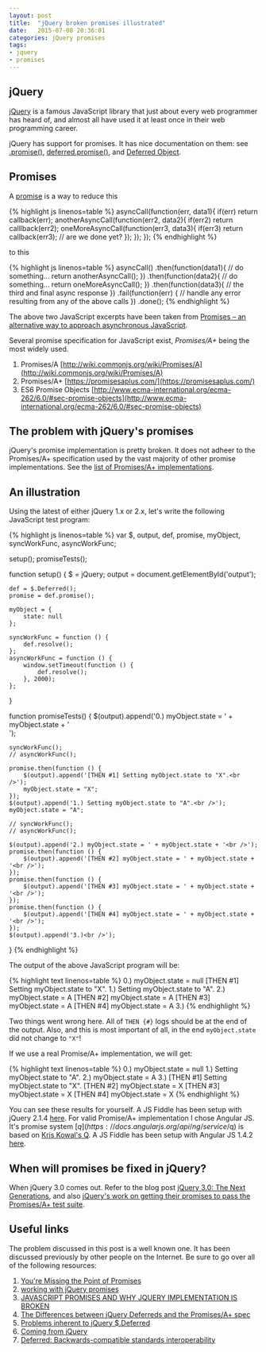 ```yaml
---
layout: post
title:  "jQuery broken promises illustrated"
date:   2015-07-08 20:36:01
categories: jQuery promises
tags:
- jquery
- promises
---
```


jQuery
------

[jQuery](https://jquery.com/) is a famous JavaScript library that just about every web programmer has heard of, and almost all have used it at least once in their web programming career.

jQuery has support for promises. It has nice documentation on them: see [.promise()](https://api.jquery.com/promise/), [deferred.promise()](https://api.jquery.com/deferred.promise/), and [Deferred Object](https://api.jquery.com/category/deferred-object/).

Promises
--------

A [promise](https://en.wikipedia.org/wiki/Futures_and_promises) is a way to reduce this

{% highlight js linenos=table %}
asyncCall(function(err, data1){
    if(err) return callback(err);
    anotherAsyncCall(function(err2, data2){
        if(err2) return calllback(err2);
        oneMoreAsyncCall(function(err3, data3){
            if(err3) return callback(err3);
            // are we done yet?
        });
    });
});
{% endhighlight %}

to this

{% highlight js linenos=table %}
asyncCall()
.then(function(data1){
    // do something...
    return anotherAsyncCall();
})
.then(function(data2){
    // do something...
    return oneMoreAsyncCall();
})
.then(function(data3){
   // the third and final async response
})
.fail(function(err) {
   // handle any error resulting from any of the above calls
})
.done();
{% endhighlight %}

The above two JavaScript excerpts have been taken from [Promises – an alternative way to approach asynchronous JavaScript](http://12devs.co.uk/articles/promises-an-alternative-way-to-approach-asynchronous-javascript/).

Several promise specification for JavaScript exist, *Promises/A+* being the most widely used.

1. Promises/A [http://wiki.commonjs.org/wiki/Promises/A](http://wiki.commonjs.org/wiki/Promises/A)
2. Promises/A+ [https://promisesaplus.com/](https://promisesaplus.com/)
3. ES6 Promise Objects [http://www.ecma-international.org/ecma-262/6.0/#sec-promise-objects](http://www.ecma-international.org/ecma-262/6.0/#sec-promise-objects)

The problem with jQuery's promises
----------------------------------

jQuery's promise implementation is pretty broken. It does not adheer to the Promises/A+ specification used by the vast majority of other promise implementations. See the [list of Promises/A+ implementations](https://promisesaplus.com/implementations).

An illustration
---------------

Using the latest of either jQuery 1.x or 2.x, let's write the following JavaScript test program:

{% highlight js linenos=table %}
var $, output, def, promise, myObject, syncWorkFunc, asyncWorkFunc;

setup();
promiseTests();

function setup() {
    $ = jQuery;
    output = document.getElementById('output');

    def = $.Deferred();
    promise = def.promise();

    myObject = {
        state: null
    };

    syncWorkFunc = function () {
        def.resolve();
    };
    asyncWorkFunc = function () {
        window.setTimeout(function () {
            def.resolve();
        }, 2000);
    };
}

function promiseTests() {
    $(output).append('0.) myObject.state = ' + myObject.state + '<br />');

    syncWorkFunc();
    // asyncWorkFunc();

    promise.then(function () {
        $(output).append('[THEN #1] Setting myObject.state to "X".<br />');
        myObject.state = "X";
    });
    $(output).append('1.) Setting myObject.state to "A".<br />');
    myObject.state = "A";

    // syncWorkFunc();
    // asyncWorkFunc();

    $(output).append('2.) myObject.state = ' + myObject.state + '<br />');
    promise.then(function () {
        $(output).append('[THEN #2] myObject.state = ' + myObject.state + '<br />');
    });
    promise.then(function () {
        $(output).append('[THEN #3] myObject.state = ' + myObject.state + '<br />');
    });
    promise.then(function () {
        $(output).append('[THEN #4] myObject.state = ' + myObject.state + '<br />');
    });
    $(output).append('3.)<br />');
}
{% endhighlight %}

The output of the above JavaScript program will be:

{% highlight text linenos=table %}
0.) myObject.state = null
[THEN #1] Setting myObject.state to "X".
1.) Setting myObject.state to "A".
2.) myObject.state = A
[THEN #2] myObject.state = A
[THEN #3] myObject.state = A
[THEN #4] myObject.state = A
3.)
{% endhighlight %}

Two things went wrong here. All of <code>THEN {#}</code> logs should be at the end of the output. Also, and this is most important of all, in the end <code>myObject.state</code> did not change to <code>"X"</code>!

If we use a real Promise/A+ implementation, we will get:

{% highlight text linenos=table %}
0.) myObject.state = null
1.) Setting myObject.state to "A".
2.) myObject.state = A
3.)
[THEN #1] Setting myObject.state to "X".
[THEN #2] myObject.state = X
[THEN #3] myObject.state = X
[THEN #4] myObject.state = X
{% endhighlight %}

You can see these results for yourself. A JS Fiddle has been setup with jQuery 2.1.4 [here](https://jsfiddle.net/4988rggu/4/). For valid Promise/A+ implementation I chose Angular JS. It's promise system [$q](https://docs.angularjs.org/api/ng/service/$q) is based on [Kris Kowal's Q](https://github.com/kriskowal/q). A JS Fiddle has been setup with Angular JS 1.4.2 [here](https://jsfiddle.net/xfmetfoL/4/).

When will promises be fixed in jQuery?
--------------------------------------

When jQuery 3.0 comes out. Refer to the blog post [jQuery 3.0: The Next Generations](http://blog.jquery.com/2014/10/29/jquery-3-0-the-next-generations/), and also [jQuery's work on getting their promises to pass the Promises/A+ test suite](https://github.com/jquery/jquery/pull/1996).

Useful links
------------

The problem discussed in this post is a well known one. It has been discussed previously by other people on the Internet. Be sure to go over all of the following resources:

1. [You're Missing the Point of Promises](https://gist.github.com/domenic/3889970)
2. [working with jQuery promises](http://stackoverflow.com/questions/17617545/working-with-jquery-promises)
3. [JAVASCRIPT PROMISES AND WHY JQUERY IMPLEMENTATION IS BROKEN](https://thewayofcode.wordpress.com/2013/01/22/javascript-promises-and-why-jquery-implementation-is-broken/)
4. [The Differences between jQuery Deferreds and the Promises/A+ spec](http://abdulapopoola.com/2014/12/12/the-differences-between-jquery-deferreds-and-the-promisesa-spec/)
5. [Problems inherent to jQuery $.Deferred](http://stackoverflow.com/questions/23744612/problems-inherent-to-jquery-deferred)
6. [Coming from jQuery](https://github.com/kriskowal/q/wiki/Coming-from-jQuery)
7. [Deferred: Backwards-compatible standards interoperability](https://github.com/jquery/jquery/pull/1996)
